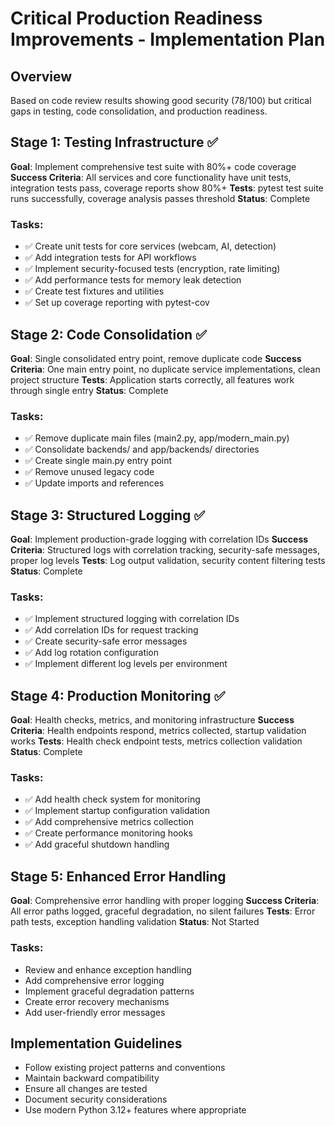 # Critical Production Readiness Improvements - Implementation Plan

## Overview
Based on code review results showing good security (78/100) but critical gaps in testing, code consolidation, and production readiness.

## Stage 1: Testing Infrastructure ✅
**Goal**: Implement comprehensive test suite with 80%+ code coverage
**Success Criteria**: All services and core functionality have unit tests, integration tests pass, coverage reports show 80%+
**Tests**: pytest test suite runs successfully, coverage analysis passes threshold
**Status**: Complete

### Tasks:
- ✅ Create unit tests for core services (webcam, AI, detection)
- ✅ Add integration tests for API workflows
- ✅ Implement security-focused tests (encryption, rate limiting)
- ✅ Add performance tests for memory leak detection
- ✅ Create test fixtures and utilities
- ✅ Set up coverage reporting with pytest-cov

## Stage 2: Code Consolidation ✅
**Goal**: Single consolidated entry point, remove duplicate code
**Success Criteria**: One main entry point, no duplicate service implementations, clean project structure
**Tests**: Application starts correctly, all features work through single entry
**Status**: Complete

### Tasks:
- ✅ Remove duplicate main files (main2.py, app/modern_main.py)
- ✅ Consolidate backends/ and app/backends/ directories
- ✅ Create single main.py entry point
- ✅ Remove unused legacy code
- ✅ Update imports and references

## Stage 3: Structured Logging ✅
**Goal**: Implement production-grade logging with correlation IDs
**Success Criteria**: Structured logs with correlation tracking, security-safe messages, proper log levels
**Tests**: Log output validation, security content filtering tests
**Status**: Complete

### Tasks:
- ✅ Implement structured logging with correlation IDs
- ✅ Add correlation IDs for request tracking
- ✅ Create security-safe error messages
- ✅ Add log rotation configuration
- ✅ Implement different log levels per environment

## Stage 4: Production Monitoring ✅
**Goal**: Health checks, metrics, and monitoring infrastructure
**Success Criteria**: Health endpoints respond, metrics collected, startup validation works
**Tests**: Health check endpoint tests, metrics collection validation
**Status**: Complete

### Tasks:
- ✅ Add health check system for monitoring
- ✅ Implement startup configuration validation
- ✅ Add comprehensive metrics collection
- ✅ Create performance monitoring hooks
- ✅ Add graceful shutdown handling

## Stage 5: Enhanced Error Handling
**Goal**: Comprehensive error handling with proper logging
**Success Criteria**: All error paths logged, graceful degradation, no silent failures
**Tests**: Error path tests, exception handling validation
**Status**: Not Started

### Tasks:
- Review and enhance exception handling
- Add comprehensive error logging
- Implement graceful degradation patterns
- Create error recovery mechanisms
- Add user-friendly error messages

## Implementation Guidelines
- Follow existing project patterns and conventions
- Maintain backward compatibility
- Ensure all changes are tested
- Document security considerations
- Use modern Python 3.12+ features where appropriate